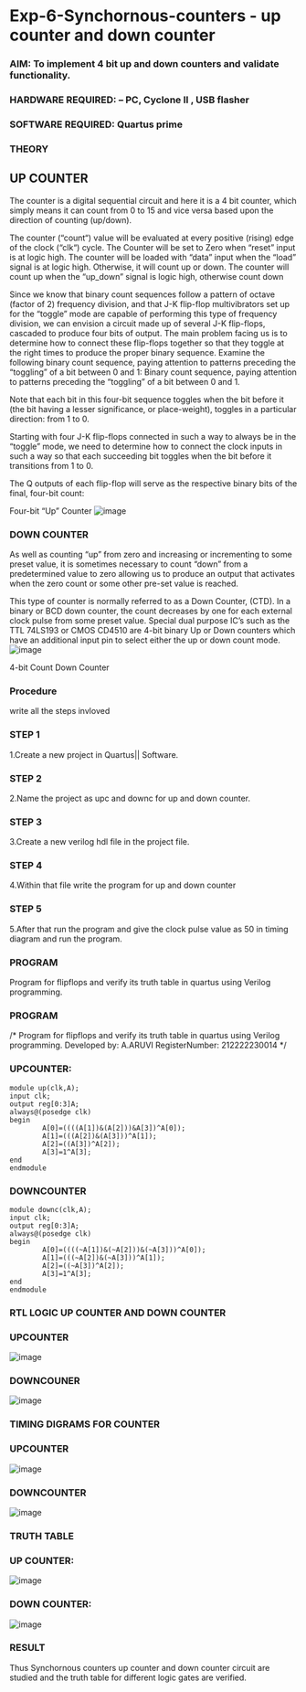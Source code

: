 # Exp-6-Synchornous-counters - up counter and down counter 
### AIM: To implement 4 bit up and down counters and validate  functionality.
### HARDWARE REQUIRED:  – PC, Cyclone II , USB flasher
### SOFTWARE REQUIRED:   Quartus prime
### THEORY 

## UP COUNTER 
The counter is a digital sequential circuit and here it is a 4 bit counter, which simply means it can count from 0 to 15 and vice versa based upon the direction of counting (up/down). 

The counter (“count“) value will be evaluated at every positive (rising) edge of the clock (“clk“) cycle.
The Counter will be set to Zero when “reset” input is at logic high.
The counter will be loaded with “data” input when the “load” signal is at logic high. Otherwise, it will count up or down.
The counter will count up when the “up_down” signal is logic high, otherwise count down

Since we know that binary count sequences follow a pattern of octave (factor of 2) frequency division, and that J-K flip-flop multivibrators set up for the “toggle” mode are capable of performing this type of frequency division, we can envision a circuit made up of several J-K flip-flops, cascaded to produce four bits of output.
The main problem facing us is to determine how to connect these flip-flops together so that they toggle at the right times to produce the proper binary sequence.
Examine the following binary count sequence, paying attention to patterns preceding the “toggling” of a bit between 0 and 1:
Binary count sequence, paying attention to patterns preceding the “toggling” of a bit between 0 and 1.

Note that each bit in this four-bit sequence toggles when the bit before it (the bit having a lesser significance, or place-weight), toggles in a particular direction: from 1 to 0.

Starting with four J-K flip-flops connected in such a way to always be in the “toggle” mode, we need to determine how to connect the clock inputs in such a way so that each succeeding bit toggles when the bit before it transitions from 1 to 0.

The Q outputs of each flip-flop will serve as the respective binary bits of the final, four-bit count:

Four-bit “Up” Counter
![image](https://user-images.githubusercontent.com/36288975/169644758-b2f4339d-9532-40c5-af40-8f4f8c942e2c.png)

### DOWN COUNTER 

As well as counting “up” from zero and increasing or incrementing to some preset value, it is sometimes necessary to count “down” from a predetermined value to zero allowing us to produce an output that activates when the zero count or some other pre-set value is reached.

This type of counter is normally referred to as a Down Counter, (CTD). In a binary or BCD down counter, the count decreases by one for each external clock pulse from some preset value. Special dual purpose IC’s such as the TTL 74LS193 or CMOS CD4510 are 4-bit binary Up or Down counters which have an additional input pin to select either the up or down count mode.
![image](https://user-images.githubusercontent.com/36288975/169644844-1a14e123-7228-4ed8-81a9-eb937dff4ac8.png)


4-bit Count Down Counter

### Procedure
write all the steps invloved

### STEP 1

1.Create a new project in Quartus|| Software.

### STEP 2

2.Name the project as upc and downc for up and down counter.

### STEP 3

3.Create a new verilog hdl file in the project file.

### STEP 4

4.Within that file write the program for up and down counter

### STEP 5

5.After that run the program and give the clock pulse value as 50 in timing diagram and run the program.

### PROGRAM

Program for flipflops and verify its truth table in quartus using Verilog programming.


### PROGRAM 
/*
Program for flipflops  and verify its truth table in quartus using Verilog programming.
Developed by: A.ARUVI
RegisterNumber: 212222230014 
*/

### UPCOUNTER:
```
module up(clk,A);
input clk;
output reg[0:3]A;
always@(posedge clk)
begin
		A[0]=((((A[1])&(A[2]))&A[3])^A[0]);
		A[1]=(((A[2])&(A[3]))^A[1]);
		A[2]=((A[3])^A[2]);
		A[3]=1^A[3];
end
endmodule
```
### DOWNCOUNTER
```
module downc(clk,A);
input clk;
output reg[0:3]A;
always@(posedge clk)
begin
		A[0]=((((~A[1])&(~A[2]))&(~A[3]))^A[0]);
		A[1]=(((~A[2])&(~A[3]))^A[1]);
		A[2]=((~A[3])^A[2]);
		A[3]=1^A[3];
end
endmodule
```
### RTL LOGIC UP COUNTER AND DOWN COUNTER  

### UPCOUNTER

![image](https://github.com/Anandanaruvi/Exp-7-Synchornous-counters-/assets/120443233/9a1a08f5-b607-4b54-8286-84cc517fada3)

### DOWNCOUNER

![image](https://github.com/Anandanaruvi/Exp-7-Synchornous-counters-/assets/120443233/6443a233-97be-4bcd-8aab-58a4d9287577)

### TIMING DIGRAMS FOR COUNTER

### UPCOUNTER 

![image](https://github.com/Anandanaruvi/Exp-7-Synchornous-counters-/assets/120443233/6c944048-bdf0-46d5-b999-b47305bbe874)

### DOWNCOUNTER

![image](https://github.com/Anandanaruvi/Exp-7-Synchornous-counters-/assets/120443233/c79e964c-7aee-47af-b353-63372dd33704)

### TRUTH TABLE

### UP COUNTER: 

![image](https://github.com/Anandanaruvi/Exp-7-Synchornous-counters-/assets/120443233/c3409f65-8c64-4d2b-8118-b62c6a51d406)

### DOWN COUNTER: 

![image](https://github.com/Anandanaruvi/Exp-7-Synchornous-counters-/assets/120443233/1396c897-1064-46a2-ad24-aef82cd835f8)

### RESULT 

Thus Synchornous counters up counter and down counter circuit are studied and the truth table for different logic gates are verified.
